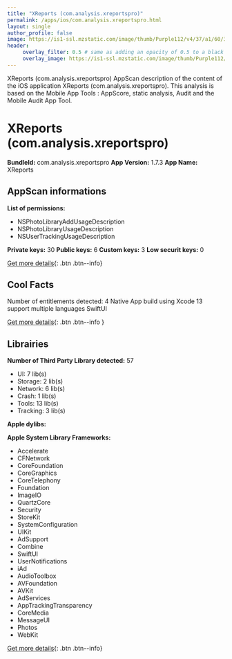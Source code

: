 ```yaml
---
title: "XReports (com.analysis.xreportspro)"
permalink: /apps/ios/com.analysis.xreportspro.html
layout: single
author_profile: false
image: https://is1-ssl.mzstatic.com/image/thumb/Purple112/v4/37/a1/60/37a1605b-e7d5-163f-a88c-726e8855b861/AppIcon-0-1x_U007emarketing-0-7-0-85-220.png/512x512bb.jpg
header: 
     overlay_filter: 0.5 # same as adding an opacity of 0.5 to a black background
     overlay_image: https://is1-ssl.mzstatic.com/image/thumb/Purple112/v4/37/a1/60/37a1605b-e7d5-163f-a88c-726e8855b861/AppIcon-0-1x_U007emarketing-0-7-0-85-220.png/512x512bb.jpg
---
```

XReports (com.analysis.xreportspro) AppScan description of the content of the iOS application XReports (com.analysis.xreportspro). This analysis is based on the Mobile App Tools : AppScore, static analysis, Audit and the Mobile Audit App Tool.

# XReports (com.analysis.xreportspro)

**BundleId:** com.analysis.xreportspro
**App Version:** 1.7.3
**App Name:** XReports


## AppScan informations 

**List of permissions:** 
- NSPhotoLibraryAddUsageDescription
- NSPhotoLibraryUsageDescription
- NSUserTrackingUsageDescription
  
  
**Private keys:** 30
**Public keys:** 6
**Custom keys:** 3
**Low securit keys:** 0
  
[Get more details](/pricing.html){: .btn .btn--info}

## Cool Facts

Number of entitlements detected: 4
Native App
build using Xcode 13
support multiple languages
SwiftUI
  
[Get more details](/pricing.html){: .btn .btn--info }

## Librairies 
**Number of Third Party Library detected:** 57
- UI: 7 lib(s)
- Storage: 2 lib(s)
- Network: 6 lib(s)
- Crash: 1 lib(s)
- Tools: 13 lib(s)
- Tracking: 3 lib(s)


**Apple dylibs:**


**Apple System Library Frameworks:**
- Accelerate
- CFNetwork
- CoreFoundation
- CoreGraphics
- CoreTelephony
- Foundation
- ImageIO
- QuartzCore
- Security
- StoreKit
- SystemConfiguration
- UIKit
- AdSupport
- Combine
- SwiftUI
- UserNotifications
- iAd
- AudioToolbox
- AVFoundation
- AVKit
- AdServices
- AppTrackingTransparency
- CoreMedia
- MessageUI
- Photos
- WebKit


  
[Get more details](/pricing.html){: .btn .btn--info}

